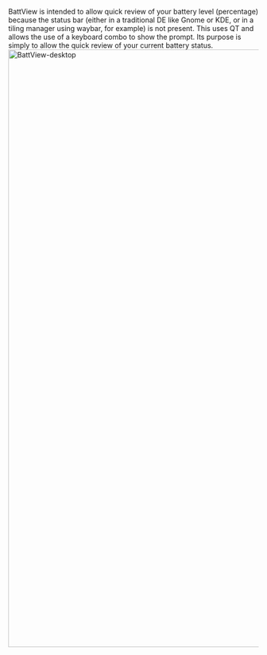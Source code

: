 BattView is intended to allow quick review of your battery level (percentage) because the status bar (either in a traditional DE like Gnome or KDE, or in a tiling manager using waybar, for example) is not present. This uses QT and allows the use of a keyboard combo to show the prompt. Its purpose is simply to allow the quick review of your current battery status. 
<img width="1920" height="1200" alt="BattView-desktop" src="https://github.com/user-attachments/assets/355877bc-cc0b-48f5-9030-c17de47cf540" />
